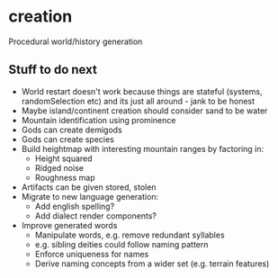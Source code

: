 # creation

Procedural world/history generation

## Stuff to do next

- World restart doesn't work because things are stateful (systems, randomSelection etc) and its just all around - jank to be honest
- Maybe island/continent creation should consider sand to be water
- Mountain identification using prominence
- Gods can create demigods
- Gods can create species
- Build heightmap with interesting mountain ranges by factoring in:
  - Height squared
  - Ridged noise
  - Roughness map
- Artifacts can be given stored, stolen
- Migrate to new language generation:
  - Add english spelling?
  - Add dialect render components?
- Improve generated words
  - Manipulate words, e.g. remove redundant syllables
  - e.g. sibling deities could follow naming pattern
  - Enforce uniqueness for names
  - Derive naming concepts from a wider set (e.g. terrain features)
